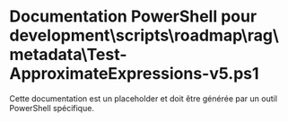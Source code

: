 # Documentation PowerShell pour development\scripts\roadmap\rag\metadata\Test-ApproximateExpressions-v5.ps1

Cette documentation est un placeholder et doit être générée par un outil PowerShell spécifique.
